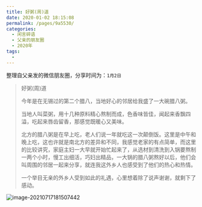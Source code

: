 ```yaml
---
title: 好粥(周)道
date: 2020-01-02 18:15:08
permalink: /pages/9a5530/
categories:
  - 闲言碎语
  - 父亲的朋友圈
  - 2020年
tags:
  - 
---
```

整理自父亲发的微信朋友圈，分享时间为：`1月2日`

> 好粥(周)道
>
> 今年是在无锡过的第二个腊八，当地好心的邻居给我盛了一大碗腊八粥。
> 
> 当地人叫菜粥，用十几种原料精心熬制而成，色香味皆佳，闻起来香飘四溢，吃起来唇齿留香，那感觉既暖心又美味。
> 
> 北方的腊八粥是在早上吃，老人们说一年就吃这一次颠倒饭。这里是中午和晚上吃，这也许就是南北方的差异和不同，我感觉老家的有点简单，而这里的比较讲究，家庭主妇一大早就开始忙起来了，从选材到清洗到入锅要熬制一两个小时，慢工出细活，巧妇出精品，一大锅的腊八粥熬好以后，他们会叫周围的邻居一起来分享，就连我这外乡人也感受到了他们的热心和热情。
> 
> 一个举目无亲的外乡人受到如此的礼遇，心里想着除了说声谢谢，就剩下了感动。

![image-20210717181507442](https://tva4.sinaimg.cn/large/008k1Yt0ly1gskclypk25j30fi0ptq9t.jpg)